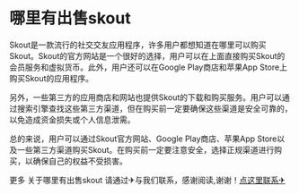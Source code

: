 # 哪里有出售skout

Skout是一款流行的社交交友应用程序，许多用户都想知道在哪里可以购买Skout。Skout的官方网站是一个很好的选择，用户可以在上面直接购买Skout的会员服务和虚拟货币。此外，用户还可以在Google Play商店和苹果App Store上购买Skout的应用程序。

另外，一些第三方的应用商店和网站也提供Skout的下载和购买服务。用户可以通过搜索引擎查找这些第三方渠道，但在购买前一定要确保这些渠道是安全可靠的，以免造成资金损失或个人信息泄需。

总的来说，用户可以通过Skout官方网站、Google Play商店、苹果App Store以及一些第三方渠道购买Skout。在购买前一定要注意安全，选择正规渠道进行购买，以确保自己的权益不受损害。

更多 关于哪里有出售skout 请通过✈与我们联系，感谢阅读,谢谢！[点这里联系✈](https://ss.k02.cc)